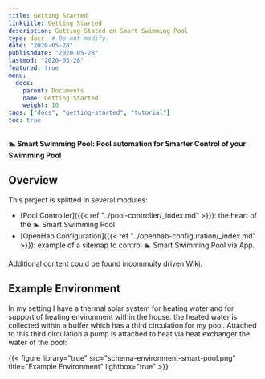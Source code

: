 ```yaml
---
title: Getting Started
linktitle: Getting Started
description: Getting Stated on Smart Swimming Pool
type: docs  # Do not modify.
date: "2020-05-28"
publishdate: "2020-05-28"
lastmod: "2020-05-28"
featured: true
menu:
  docs:
    parent: Documents
    name: Getting Started
    weight: 10
tags: ["docs", "getting-started", "tutorial"]
toc: true
---
```


**🏊 Smart Swimming Pool: Pool automation for Smarter Control of your Swimming Pool**

## Overview

This project is splitted in several modules:

- [Pool Controller]({{< ref "../pool-controller/_index.md" >}}): the heart of the 🏊 Smart Swimming Pool
- [OpenHab Configuration]({{< ref "../openhab-configuration/_index.md" >}}): example of a sitemap to control 🏊 Smart Swimming Pool via App.

Additional content could be found incommuity driven [Wiki](https://github.com/smart-swimmingpool/smart-swimmingpool/wiki).

## Example Environment

In my setting I have a thermal solar system for heating water and for support of heating environment within the house. the heated water is collected within a buffer which has a third circulation for my pool.
Attached to this third circulation a pump is attached to heat via heat exchanger the water of the pool:

{{< figure library="true" src="schema-environment-smart-pool.png" title="Example Environment" lightbox="true" >}}
